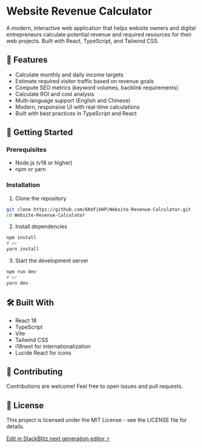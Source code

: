 # Website Revenue Calculator

A modern, interactive web application that helps website owners and digital entrepreneurs calculate potential revenue and required resources for their web projects. Built with React, TypeScript, and Tailwind CSS.

## 🌟 Features

- Calculate monthly and daily income targets
- Estimate required visitor traffic based on revenue goals
- Compute SEO metrics (keyword volumes, backlink requirements)
- Calculate ROI and cost analysis
- Multi-language support (English and Chinese)
- Modern, responsive UI with real-time calculations
- Built with best practices in TypeScript and React

## 🚀 Getting Started

### Prerequisites

- Node.js (v18 or higher)
- npm or yarn

### Installation

1. Clone the repository
```bash
git clone https://github.com/6Kmfi6HP/Website-Revenue-Calculator.git
cd Website-Revenue-Calculator
```

2. Install dependencies
```bash
npm install
# or
yarn install
```

3. Start the development server
```bash
npm run dev
# or
yarn dev
```

## 🛠️ Built With

- React 18
- TypeScript
- Vite
- Tailwind CSS
- i18next for internationalization
- Lucide React for icons

## 🤝 Contributing

Contributions are welcome! Feel free to open issues and pull requests.

## 📝 License

This project is licensed under the MIT License - see the LICENSE file for details.

[Edit in StackBlitz next generation editor ⚡️](https://stackblitz.com/~/github.com/6Kmfi6HP/Website-Revenue-Calculator)